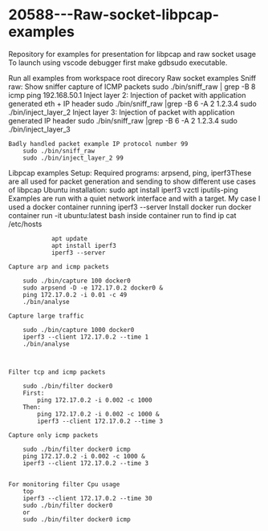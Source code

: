 # 20588---Raw-socket-libpcap-examples
Repository for examples for presentation for libpcap and raw socket usage
To launch using vscode debugger first make gdbsudo executable.


Run all examples from workspace root direcory
Raw socket examples
    Sniff raw: Show sniffer capture of ICMP packets​
        sudo ./bin/sniff_raw | grep -B 8 icmp
        ping 192.168.50.1​
    Inject layer 2: Injection of packet with application generated eth + IP header​
        sudo ./bin/sniff_raw |grep -B 6 -A 2 1.2.3.4
        sudo ./bin/inject_layer_2
    Inject layer 3:  Injection of packet with application generated IP header​
        sudo ./bin/sniff_raw |grep -B 6 -A 2 1.2.3.4
        sudo ./bin/inject_layer_3

    Badly handled packet example IP protocol number 99​
        sudo ./bin/sniff_raw
        sudo ./bin/inject_layer_2 99


Libpcap examples
Setup:
    Required programs: arpsend, ping, iperf3​
    These are all used for packet generation and sending to show different use cases of libpcap
        Ubuntu installation:
            sudo apt install iperf3 vzctl iputils-ping​
    Examples are run with a quiet network interface and with a target.
    My case I used a docker container running iperf3 --server
        Install docker
            run docker container run -it ubuntu:latest bash
            inside container run
                to find ip
                    cat /etc/hosts

                apt update
                apt install iperf3
                iperf3 --server

    Capture arp and icmp packets​

        sudo ./bin/capture 100 docker0 
        sudo arpsend -D -e 172.17.0.2 docker0 &
        ping 172.17.0.2 -i 0.01 -c 49
        ./bin/analyse
    
    Capture large traffic​
    
        sudo ./bin/capture 1000 docker0
        iperf3 --client 172.17.0.2 --time 1
        ./bin/analyse

   

    Filter tcp and icmp packets​
    
        sudo ./bin/filter docker0
        First:
            ping 172.17.0.2 -i 0.002 -c 1000
        Then:
            ping 172.17.0.2 -i 0.002 -c 1000 &
            iperf3 --client 172.17.0.2 --time 3

    Capture only icmp packets​
    
        sudo ./bin/filter docker0 icmp 
        ping 172.17.0.2 -i 0.002 -c 1000 &
        iperf3 --client 172.17.0.2 --time 3


    For monitoring filter Cpu usage
        top
        iperf3 --client 172.17.0.2 --time 30
        sudo ./bin/filter docker0
        or
        sudo ./bin/filter docker0 icmp